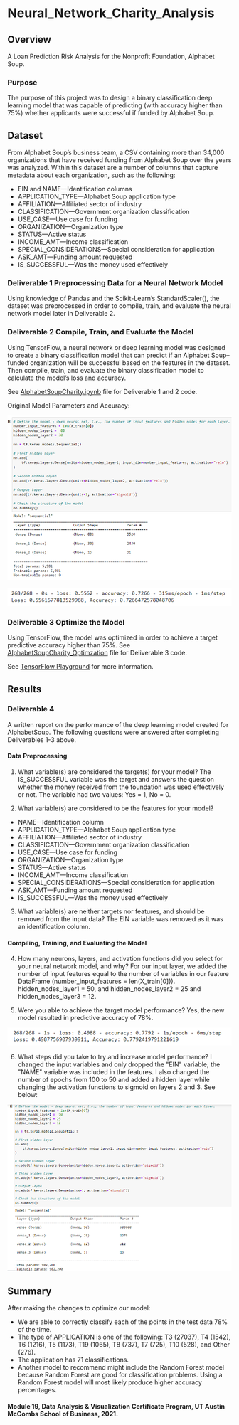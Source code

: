 # Neural_Network_Charity_Analysis

## Overview

A Loan Prediction Risk Analysis for the Nonprofit Foundation, Alphabet Soup.

### Purpose

The purpose of this project was to design a binary classification deep learning model that was capable of predicting (with accuracy higher than 75%) whether applicants were successful if funded by Alphabet Soup. 

## Dataset

From Alphabet Soup’s business team, a CSV containing more than 34,000 organizations that have received funding from Alphabet Soup over the years was analyzed. Within this dataset are a number of columns that capture metadata about each organization, such as the following:

- EIN and NAME—Identification columns
- APPLICATION_TYPE—Alphabet Soup application type
- AFFILIATION—Affiliated sector of industry
- CLASSIFICATION—Government organization classification
- USE_CASE—Use case for funding
- ORGANIZATION—Organization type
- STATUS—Active status
- INCOME_AMT—Income classification
- SPECIAL_CONSIDERATIONS—Special consideration for application
- ASK_AMT—Funding amount requested
- IS_SUCCESSFUL—Was the money used effectively

### Deliverable 1 Preprocessing Data for a Neural Network Model

Using knowledge of Pandas and the Scikit-Learn’s StandardScaler(), the dataset was preprocessed in order to compile, train, and evaluate the neural network model later in Deliverable 2. 

### Deliverable 2 Compile, Train, and Evaluate the Model

Using TensorFlow, a neural network or deep learning model was designed to create a binary classification model that can predict if an Alphabet Soup–funded organization will be successful based on the features in the dataset. Then compile, train, and evaluate the binary classification model to calculate the model’s loss and accuracy.

See [AlphabetSoupCharity.ipynb](https://github.com/KimberlyCrawford/Neural_Network_Charity_Analysis/blob/main/AlphabetSoupCharity.ipynb) file for Deliverable 1 and 2 code.

Original Model Parameters and Accuracy:

![OriginalModel_sequential.png](https://github.com/KimberlyCrawford/Neural_Network_Charity_Analysis/blob/main/Resources/OriginalModel_sequential.png)

![OriginalModel_accuracy.png](https://github.com/KimberlyCrawford/Neural_Network_Charity_Analysis/blob/main/Resources/OriginalModel_accuracy.png)

### Deliverable 3 Optimize the Model

Using TensorFlow, the model was optimized in order to achieve a target predictive accuracy higher than 75%. See [AlphabetSoupCharity_Optimzation](https://github.com/KimberlyCrawford/Neural_Network_Charity_Analysis/blob/main/AlphabetSoupCharity_Optimzation.ipynb) file for Deliverable 3 code.

See [TensorFlow Playground](https://playground.tensorflow.org/#activation=tanh&batchSize=10&dataset=gauss&regDataset=reg-plane&learningRate=0.03&regularizationRate=0&noise=0&networkShape=1&seed=0.10587&showTestData=false&discretize=true&percTrainData=50&x=true&y=true&xTimesY=false&xSquared=false&ySquared=false&cosX=false&sinX=false&cosY=false&sinY=false&collectStats=false&problem=classification&initZero=false&hideText=false&discretize_hide=true&regularization_hide=true&learningRate_hide=true&regularizationRate_hide=true&percTrainData_hide=true&showTestData_hide=true&noise_hide=true&batchSize_hide=true) for more information.

## Results

### Deliverable 4 

A written report on the performance of the deep learning model created for AlphabetSoup. The following questions were answered after completing Deliverables 1-3 above.

#### Data Preprocessing

1) What variable(s) are considered the target(s) for your model? The IS_SUCCESSFUL variable was the target and answers the question whether the money received from the foundation was used effectively or not. The variable had two values: Yes = 1, No = 0. 

2) What variable(s) are considered to be the features for your model?

- NAME--Identification column
- APPLICATION_TYPE—Alphabet Soup application type
- AFFILIATION—Affiliated sector of industry
- CLASSIFICATION—Government organization classification
- USE_CASE—Use case for funding
- ORGANIZATION—Organization type
- STATUS—Active status
- INCOME_AMT—Income classification
- SPECIAL_CONSIDERATIONS—Special consideration for application
- ASK_AMT—Funding amount requested
- IS_SUCCESSFUL—Was the money used effectively

3) What variable(s) are neither targets nor features, and should be removed from the input data? The EIN variable was removed as it was an identification column.

#### Compiling, Training, and Evaluating the Model

4) How many neurons, layers, and activation functions did you select for your neural network model, and why? For our input layer, we added the number of input features equal to the number of variables in our feature DataFrame (number_input_features = len(X_train[0])). hidden_nodes_layer1 =  50, and hidden_nodes_layer2 = 25 and hidden_nodes_layer3 = 12. 

5) Were you able to achieve the target model performance? Yes, the new model resulted in predictive accuracy of 78%.

![Optimized_accuracy.png](https://github.com/KimberlyCrawford/Neural_Network_Charity_Analysis/blob/main/Resources/Optimized_accuracy.png)

6) What steps did you take to try and increase model performance? I changed the input variables and only dropped the "EIN" variable; the "NAME" variable was included in the features. I also changed the number of epochs from 100 to 50 and added a hidden layer while changing the activation functions to sigmoid on layers 2 and 3. See below: 

![Optimized_parameters.png](https://github.com/KimberlyCrawford/Neural_Network_Charity_Analysis/blob/main/Resources/Optimized_parameters.png)

## Summary

After making the changes to optimize our model:

- We are able to correctly classify each of the points in the test data 78% of the time. 
- The type of APPLICATION is one of the following: T3 (27037), T4 (1542), T6 (1216), T5 (1173), T19 (1065), T8 (737), T7 (725), T10 (528), and Other (276).
- The application has 71 classifications.
- Another model to recommend might include the Random Forest model because Random Forest are good for classification problems. Using a Random Forest model will most likely produce higher accuracy percentages.

#### Module 19, Data Analysis & Visualization Certificate Program, UT Austin McCombs School of Business, 2021.
